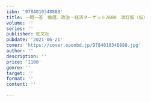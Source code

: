 ```yaml
---
isbn: '9784010348888'
title: 一問一答　倫理、政治・経済ターゲット2600　改訂版（仮）
volume: ''
series: ''
publisher: 旺文社
pubdate: '2021-06-21'
cover: 'https://cover.openbd.jp/9784010348888.jpg'
author: ''
description: ''
price: '1100'
genre: ''
target: ''
format: ''
content: ''

---
```

